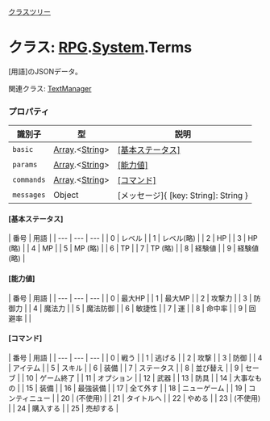 [クラスツリー](index.md)

# クラス: [RPG](RPG.md).[System](RPG.System.md).Terms
[用語]のJSONデータ。

関連クラス: [TextManager](TextManager.md)


### プロパティ

| 識別子 | 型 | 説明 |
| --- | --- | --- |
| `basic` | [Array](Array.md).&lt;[String](String.md)&gt; | [[基本ステータス]](RPG.System.Terms.md#[基本ステータス]) |
| `params` | [Array](Array.md).&lt;[String](String.md)&gt; | [[能力値]](RPG.System.Terms.md#[能力値]) |
| `commands` | [Array](Array.md).&lt;[String](String.md)&gt; | [[コマンド]](RPG.System.Terms.md#[コマンド]) |
| `messages` | Object |[メッセージ]{ [key: String]: String }|

#### [基本ステータス]

| 番号 | 用語 |
| --- | --- | --- |
| 0 | レベル |
| 1 | レベル(略) |
| 2 | HP |
| 3 | HP (略) |
| 4 | MP |
| 5 | MP (略) |
| 6 | TP |
| 7 | TP (略) |
| 8 | 経験値 |
| 9 | 経験値 (略) |

#### [能力値]

| 番号 | 用語 |
| --- | --- | --- |
| 0 | 最大HP |
| 1 | 最大MP |
| 2 | 攻撃力 |
| 3 | 防御力 |
| 4 | 魔法力 |
| 5 | 魔法防御 |
| 6 | 敏捷性 |
| 7 | 運 |
| 8 | 命中率 |
| 9 | 回避率 |  |


#### [コマンド] 

| 番号 | 用語 |
| --- | --- | --- |
| 0 | 戦う |
| 1 | 逃げる |
| 2 | 攻撃 |
| 3 | 防御 |
| 4 | アイテム |
| 5 | スキル |
| 6 | 装備 |
| 7 | ステータス |
| 8 | 並び替え |
| 9 | セーブ |
| 10 | ゲーム終了 |
| 11 | オプション |
| 12 | 武器 |
| 13 | 防具 |
| 14 | 大事なもの |
| 15 | 装備 |
| 16 | 最強装備 |
| 17 | 全て外す |
| 18 | ニューゲーム |
| 19 | コンティニュー |
| 20 | (不使用) |
| 21 | タイトルへ |
| 22 | やめる |
| 23 | (不使用) |
| 24 | 購入する |
| 25 | 売却する |

